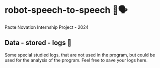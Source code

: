 # robot-speech-to-speech 🤖🗣️
Pacte Novation Internship Project - 2024

## Data - stored - logs 📝
Some special studied logs, that are not used in the program, but could be used for the analysis of the program. Feel free to save your logs here.